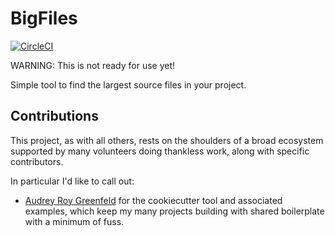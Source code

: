# BigFiles

[![CircleCI](https://circleci.com/gh/apiology/bigfiles.svg?style=svg)](https://circleci.com/gh/apiology/bigfiles)

WARNING: This is not ready for use yet!

Simple tool to find the largest source files in your project.

## Contributions

This project, as with all others, rests on the shoulders of a broad
ecosystem supported by many volunteers doing thankless work, along
with specific contributors.

In particular I'd like to call out:

* [Audrey Roy Greenfeld](https://github.com/audreyfeldroy) for the
  cookiecutter tool and associated examples, which keep my many
  projects building with shared boilerplate with a minimum of fuss.

